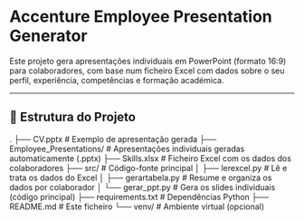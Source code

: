 # Accenture Employee Presentation Generator

Este projeto gera apresentações individuais em PowerPoint (formato 16:9) para colaboradores, com base num ficheiro Excel com dados sobre o seu perfil, experiência, competências e formação académica.

---

## 📁 Estrutura do Projeto

.
├── CV.pptx # Exemplo de apresentação gerada
├── Employee_Presentations/ # Apresentações individuais geradas automaticamente (.pptx)
├── Skills.xlsx # Ficheiro Excel com os dados dos colaboradores
├── src/ # Código-fonte principal
│ ├── lerexcel.py # Lê e trata os dados do Excel
│ ├── gerartabela.py # Resume e organiza os dados por colaborador
│ └── gerar_ppt.py # Gera os slides individuais (código principal)
├── requirements.txt # Dependências Python
├── README.md # Este ficheiro
└── venv/ # Ambiente virtual (opcional)
